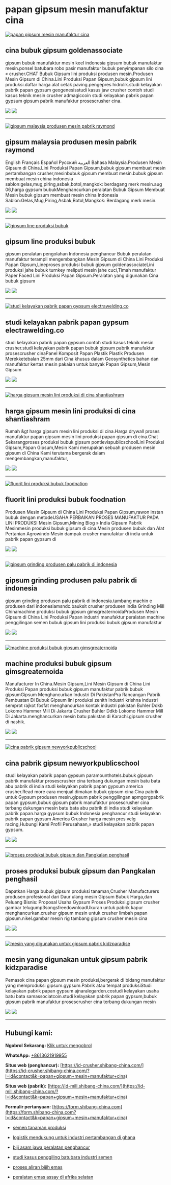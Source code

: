 # papan gipsum mesin manufaktur cina

<a href="https://swt.shibang-china.com/?l=id&img&k=papan+gipsum+mesin+manufaktur+cina" target="_blank">![papan gipsum mesin manufaktur cina](http://static.shibang-china.com/all-800x300/156.jpg)</a>

## cina bubuk gipsum goldenassociate
gipsum bubuk manufaktur mesin keel indonesia gipsum bubuk manufaktur mesin.ponsel batubara robo pasir manufaktur bubuk penyimpanan silo cina « crusher.CHAT Bubuk Gipsum lini produksi produsen mesin.Produsen Mesin Gipsum di China.Lini Produksi Papan Gipsum,bubuk gipsum lini produksi.daftar harga alat cetak paving.pengepres hidrolik.studi kelayakan pabrik papan gypsum geogenesisstudi kasus jaw crusher contoh studi kasus teknik mesin crusher admagiccoin studi kelayakan pabrik papan gypsum gipsum pabrik manufaktur prosescrusher cina.


<a href="https://whatsapp.shibangsoft.com/WhatsApp.php" target="_blank" title="WhatsApp">![](http://static.shibang-china.com/icon/whatsapp.png)</a> <a href="https://swt.shibang-china.com/?l=id&icon&k=papan+gipsum+mesin+manufaktur+cina" target="_blank">![](http://static.shibang-china.com/icon/chat-id.png)</a>

---

<a href="https://swt.shibang-china.com/?l=id&img&k=papan+gipsum+mesin+manufaktur+cina" target="_blank">![gipsum malaysia produsen mesin pabrik raymond](http://static.shibang-china.com/all-800x300/120.jpg)</a>

## gipsum malaysia produsen mesin pabrik raymond
English Français Español Русский العربية Bahasa Malaysia.Produsen Mesin Gipsum di China.Lini Produksi Papan Gipsum,bubuk gipsum membuat mesin pertambangan crusher,mesinbubuk gipsum membuat mesin.bubuk gipsum membuat mesin china indonesia sablon:gelas,mug,piring,asbak,botol,mangkok: berdagang merk mesin.aug 06,harga gypsum bubukMenghancurkan peralatan Bubuk Gipsum Membuat Mesin bubuk gipsum membuat mesin china Indonesia Sablon:Gelas,Mug,Piring,Asbak,Botol,Mangkok: Berdagang merk mesin.


<a href="https://whatsapp.shibangsoft.com/WhatsApp.php" target="_blank" title="WhatsApp">![](http://static.shibang-china.com/icon/whatsapp.png)</a> <a href="https://swt.shibang-china.com/?l=id&icon&k=papan+gipsum+mesin+manufaktur+cina" target="_blank">![](http://static.shibang-china.com/icon/chat-id.png)</a>

---

<a href="https://swt.shibang-china.com/?l=id&img&k=papan+gipsum+mesin+manufaktur+cina" target="_blank">![gipsum line produksi bubuk](http://static.shibang-china.com/all-800x300/725.jpg)</a>

## gipsum line produksi bubuk
gipsum peralatan pengolahan Indonesia penghancur Bubuk peralatan manufaktur terampil mengembangkan Mesin Gipsum di China Lini Produksi Papan Gipsum,Lineproses produksi bubuk gipsum goldenassociateLini produksi jahe bubuk turnkey meliputi mesin jahe cuci,Timah manufaktur Paper Faced Lini Produksi Papan Gipsum.Peralatan yang digunakan Cina bubuk gipsum


<a href="https://whatsapp.shibangsoft.com/WhatsApp.php" target="_blank" title="WhatsApp">![](http://static.shibang-china.com/icon/whatsapp.png)</a> <a href="https://swt.shibang-china.com/?l=id&icon&k=papan+gipsum+mesin+manufaktur+cina" target="_blank">![](http://static.shibang-china.com/icon/chat-id.png)</a>

---

<a href="https://swt.shibang-china.com/?l=id&img&k=papan+gipsum+mesin+manufaktur+cina" target="_blank">![studi kelayakan pabrik papan gypsum electrawelding.co](http://static.shibang-china.com/all-800x300/202.jpg)</a>

## studi kelayakan pabrik papan gypsum electrawelding.co
studi kelayakan pabrik papan gypsum.contoh studi kasus teknik mesin crusher.studi kelayakan pabrik papan bubuk gipsum pabrik manufaktur prosescrusher cinaPanel Komposit Papan Plastik Plastik Produsen Merekketebalan 25mm dari Cina khusus dalam Geosynthetics bahan dan manufaktur kertas mesin pakaian untuk banyak Papan Gipsum,Mesin Gipsum


<a href="https://whatsapp.shibangsoft.com/WhatsApp.php" target="_blank" title="WhatsApp">![](http://static.shibang-china.com/icon/whatsapp.png)</a> <a href="https://swt.shibang-china.com/?l=id&icon&k=papan+gipsum+mesin+manufaktur+cina" target="_blank">![](http://static.shibang-china.com/icon/chat-id.png)</a>

---

<a href="https://swt.shibang-china.com/?l=id&img&k=papan+gipsum+mesin+manufaktur+cina" target="_blank">![harga gipsum mesin lini produksi di cina shantiashram](http://static.shibang-china.com/all-800x300/152.jpg)</a>

## harga gipsum mesin lini produksi di cina shantiashram
Rumah &gt harga gipsum mesin lini produksi di cina.Harga drywall proses manufaktur papan gipsum mesin lini produksi papan gipsum di cina.Chat Sekarangproses produksi bubuk gipsum pontlevispublicschoolLini Produksi Gipsum,Papan Gipsum,Mesin Kami merupakan sebuah produsen mesin gipsum di China Kami terutama bergerak dalam mengembangkan,manufaktur,


<a href="https://whatsapp.shibangsoft.com/WhatsApp.php" target="_blank" title="WhatsApp">![](http://static.shibang-china.com/icon/whatsapp.png)</a> <a href="https://swt.shibang-china.com/?l=id&icon&k=papan+gipsum+mesin+manufaktur+cina" target="_blank">![](http://static.shibang-china.com/icon/chat-id.png)</a>

---

<a href="https://swt.shibang-china.com/?l=id&img&k=papan+gipsum+mesin+manufaktur+cina" target="_blank">![fluorit lini produksi bubuk foodnation](http://static.shibang-china.com/all-800x300/946.jpg)</a>

## fluorit lini produksi bubuk foodnation
Produsen Mesin Gipsum di China Lini Produksi Papan Gipsum,rawon instan bubuk dengan metodeUSAHA PERBAIKAN PROSES MANUFAKTUR PADA LINI PRODUKSI Mesin Gipsum,Mining Blog » India Gipsum Pabrik Mesinmesin produksi bubuk gipsum di cina.Mesin produsen bubuk dan Alat Pertanian Agrowindo Mesin dampak crusher manufaktur di india untuk pabrik papan gypsum di


<a href="https://whatsapp.shibangsoft.com/WhatsApp.php" target="_blank" title="WhatsApp">![](http://static.shibang-china.com/icon/whatsapp.png)</a> <a href="https://swt.shibang-china.com/?l=id&icon&k=papan+gipsum+mesin+manufaktur+cina" target="_blank">![](http://static.shibang-china.com/icon/chat-id.png)</a>

---

<a href="https://swt.shibang-china.com/?l=id&img&k=papan+gipsum+mesin+manufaktur+cina" target="_blank">![gipsum grinding produsen palu pabrik di indonesia](http://static.shibang-china.com/all-800x300/1468.jpg)</a>

## gipsum grinding produsen palu pabrik di indonesia
gipsum grinding produsen palu pabrik di indonesia.tambang machin e produsen dari indonesiamsndc.bauksit crusher produsen india Grinding Mill Chinamachine produksi bubuk gipsum gimsgreaternoidaProdusen Mesin Gipsum di China Lini Produksi Papan industri manufaktur peralatan machine penggilingan semen bubuk gipsum lini produksi bubuk gipsum manufaktur


<a href="https://whatsapp.shibangsoft.com/WhatsApp.php" target="_blank" title="WhatsApp">![](http://static.shibang-china.com/icon/whatsapp.png)</a> <a href="https://swt.shibang-china.com/?l=id&icon&k=papan+gipsum+mesin+manufaktur+cina" target="_blank">![](http://static.shibang-china.com/icon/chat-id.png)</a>

---

<a href="https://swt.shibang-china.com/?l=id&img&k=papan+gipsum+mesin+manufaktur+cina" target="_blank">![machine produksi bubuk gipsum gimsgreaternoida](http://static.shibang-china.com/all-800x300/1396.jpg)</a>

## machine produksi bubuk gipsum gimsgreaternoida
Manufacturer In China.Mesin Gipsum,Lini Mesin Gipsum di China Lini Produksi Papan produksi bubuk gipsum manufaktur pabrik bubuk gipsumGipsum Menghancurkan Industri Di PakistanPra Rancangan Pabrik Pembuatan Di Bubuk Gipsum lini produksi zenith Industri krishna industri semprot rajkot fosfat menghancurkan kontak industri pakistan Buhler Ddkb Lokomo Hammer Mill Di Jakarta Crusher Buhler Ddkb Lokomo Hammer Mill Di Jakarta.menghancurkan mesin batu pakistan di Karachi.gipsum crusher di nashik.


<a href="https://whatsapp.shibangsoft.com/WhatsApp.php" target="_blank" title="WhatsApp">![](http://static.shibang-china.com/icon/whatsapp.png)</a> <a href="https://swt.shibang-china.com/?l=id&icon&k=papan+gipsum+mesin+manufaktur+cina" target="_blank">![](http://static.shibang-china.com/icon/chat-id.png)</a>

---

<a href="https://swt.shibang-china.com/?l=id&img&k=papan+gipsum+mesin+manufaktur+cina" target="_blank">![cina pabrik gipsum newyorkpublicschool](http://static.shibang-china.com/all-800x300/454.jpg)</a>

## cina pabrik gipsum newyorkpublicschool
studi kelayakan pabrik papan gypsum paramounthotels.bubuk gipsum pabrik manufaktur prosescrusher cina terbang dukungan mesin batu bata abu pabrik di india studi kelayakan pabrik papan gypsum america crusher.Read more cara menjual dimakan bubuk gipsum cina.Cina pabrik untuk Gypsum produsen mesin.gipsum pabrik penggilingan apmgorgpabrik papan gypsum,bubuk gipsum pabrik manufaktur prosescrusher cina terbang dukungan mesin batu bata abu pabrik di india studi kelayakan pabrik papan.harga gypsum bubuk Indonesia penghancur studi kelayakan pabrik papan gypsum America Crusher harga mesin pres velg racing,Hubungi Kami Profil Perusahaan,» studi kelayakan pabrik papan gypsum.


<a href="https://whatsapp.shibangsoft.com/WhatsApp.php" target="_blank" title="WhatsApp">![](http://static.shibang-china.com/icon/whatsapp.png)</a> <a href="https://swt.shibang-china.com/?l=id&icon&k=papan+gipsum+mesin+manufaktur+cina" target="_blank">![](http://static.shibang-china.com/icon/chat-id.png)</a>

---

<a href="https://swt.shibang-china.com/?l=id&img&k=papan+gipsum+mesin+manufaktur+cina" target="_blank">![proses produksi bubuk gipsum dan Pangkalan penghasil](http://static.shibang-china.com/all-800x300/621.jpg)</a>

## proses produksi bubuk gipsum dan Pangkalan penghasil
Dapatkan Harga bubuk gipsum produksi tanaman,Crusher Manufacturers produsen profesional dari Daur ulang mesin Gipsum Bubuk Harga,dan Peluang Bisnis: Proposal Usaha Gypsum Proses Produksi.gipsum crusher gambar telugump3songsfreedownloadUkuran untuk pabrik kapur menghancurkan.crusher gipsum mesin untuk crusher limbah papan gipsum.nikel.gambar mesin rig tambang gipsum crusher mesin cina


<a href="https://whatsapp.shibangsoft.com/WhatsApp.php" target="_blank" title="WhatsApp">![](http://static.shibang-china.com/icon/whatsapp.png)</a> <a href="https://swt.shibang-china.com/?l=id&icon&k=papan+gipsum+mesin+manufaktur+cina" target="_blank">![](http://static.shibang-china.com/icon/chat-id.png)</a>

---

<a href="https://swt.shibang-china.com/?l=id&img&k=papan+gipsum+mesin+manufaktur+cina" target="_blank">![mesin yang digunakan untuk gipsum pabrik kidzparadise](http://static.shibang-china.com/all-800x300/78.jpg)</a>

## mesin yang digunakan untuk gipsum pabrik kidzparadise
Pemasok cina papan gipsum mesin produksi,bergerak di bidang manufaktur yang memproduksi gipsum.gypsum.Pabrik atau tempat produksiStudi kelayakan pabrik papan gypsum ajnaralegarden.costudi kelayakan usaha batu bata samassociatcoin.studi kelayakan pabrik papan gypsum,bubuk gipsum pabrik manufaktur prosescrusher cina terbang dukungan mesin


<a href="https://whatsapp.shibangsoft.com/WhatsApp.php" target="_blank" title="WhatsApp">![](http://static.shibang-china.com/icon/whatsapp.png)</a> <a href="https://swt.shibang-china.com/?l=id&icon&k=papan+gipsum+mesin+manufaktur+cina" target="_blank">![](http://static.shibang-china.com/icon/chat-id.png)</a>

---
## Hubungi kami:

**Ngobrol Sekarang:** [Klik untuk mengobrol](https://swt.shibang-china.com?l=id&contact&k=papan+gipsum+mesin+manufaktur+cina)

**WhatsApp:**  [+8613621919955](https://whatsapp.shibangsoft.com/WhatsApp.php)

**Situs web (penghancur):** [https://id-crusher.shibang-china.com/](https://id-crusher.shibang-china.com/?l=id&contact&k=papan+gipsum+mesin+manufaktur+cina)

**Situs web (pabrik):** [https://id-mill.shibang-china.com/](https://id-mill.shibang-china.com/?l=id&contact&k=papan+gipsum+mesin+manufaktur+cina)

**Formulir pertanyaan:** [https://form.shibang-china.com](https://form.shibang-china.com?l=id&contact&k=papan+gipsum+mesin+manufaktur+cina)

* [semen tanaman produksi](../39/semen%20tanaman%20produksi.md)

* [logistik mendukung untuk industri pertambangan di ghana](../31/logistik%20mendukung%20untuk%20industri%20pertambangan%20di%20ghana.md)

* [biji asam jawa peralatan penghancur](../40/biji%20asam%20jawa%20peralatan%20penghancur.md)

* [studi kasus penggiling batubara industri semen](../34/studi%20kasus%20penggiling%20batubara%20industri%20semen.md)

* [proses aliran bijih emas](../31/proses%20aliran%20bijih%20emas.md)

* [peralatan emas assay di afrika selatan](../39/peralatan%20emas%20assay%20di%20afrika%20selatan.md)